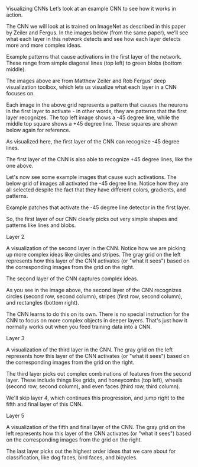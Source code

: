 Visualizing CNNs
Let’s look at an example CNN to see how it works in action.

The CNN we will look at is trained on ImageNet as described in this paper by Zeiler and Fergus. In the images below (from the same paper), we’ll see what each layer in this network detects and see how each layer detects more and more complex ideas.


Example patterns that cause activations in the first layer of the network. These range from simple diagonal lines (top left) to green blobs (bottom middle).

The images above are from Matthew Zeiler and Rob Fergus' deep visualization toolbox, which lets us visualize what each layer in a CNN focuses on.

Each image in the above grid represents a pattern that causes the neurons in the first layer to activate - in other words, they are patterns that the first layer recognizes. The top left image shows a -45 degree line, while the middle top square shows a +45 degree line. These squares are shown below again for reference.


As visualized here, the first layer of the CNN can recognize -45 degree lines.


The first layer of the CNN is also able to recognize +45 degree lines, like the one above.

Let's now see some example images that cause such activations. The below grid of images all activated the -45 degree line. Notice how they are all selected despite the fact that they have different colors, gradients, and patterns.


Example patches that activate the -45 degree line detector in the first layer.

So, the first layer of our CNN clearly picks out very simple shapes and patterns like lines and blobs.

Layer 2

A visualization of the second layer in the CNN. Notice how we are picking up more complex ideas like circles and stripes. The gray grid on the left represents how this layer of the CNN activates (or "what it sees") based on the corresponding images from the grid on the right.

The second layer of the CNN captures complex ideas.

As you see in the image above, the second layer of the CNN recognizes circles (second row, second column), stripes (first row, second column), and rectangles (bottom right).

The CNN learns to do this on its own. There is no special instruction for the CNN to focus on more complex objects in deeper layers. That's just how it normally works out when you feed training data into a CNN.

Layer 3

A visualization of the third layer in the CNN. The gray grid on the left represents how this layer of the CNN activates (or "what it sees") based on the corresponding images from the grid on the right.

The third layer picks out complex combinations of features from the second layer. These include things like grids, and honeycombs (top left), wheels (second row, second column), and even faces (third row, third column).

We'll skip layer 4, which continues this progression, and jump right to the fifth and final layer of this CNN.

Layer 5

A visualization of the fifth and final layer of the CNN. The gray grid on the left represents how this layer of the CNN activates (or "what it sees") based on the corresponding images from the grid on the right.

The last layer picks out the highest order ideas that we care about for classification, like dog faces, bird faces, and bicycles.
